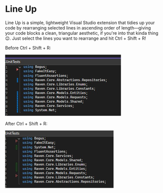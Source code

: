 ﻿# Line Up

Line Up is a simple, lightweight Visual Studio extension that tidies up your code by rearranging selected lines in ascending order of length—giving your code blocks a clean, triangular aesthetic, if you're into that kinda thing 😉. Just select the lines you want to rearrange and hit Ctrl + Shift + R!

Before Ctrl + Shift + R:

![Using statements before Ctrl + Shift + R](S1.jpg "Using statements before Ctrl + Shift + R")

After Ctrl + Shift + R:

![Using statements after Ctrl + Shift + R](S2.jpg "Using statements after Ctrl + Shift + R")

